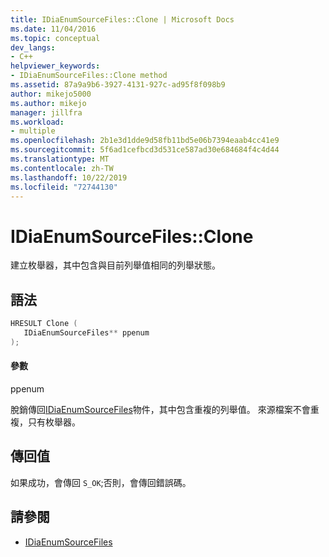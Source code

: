 ```yaml
---
title: IDiaEnumSourceFiles::Clone | Microsoft Docs
ms.date: 11/04/2016
ms.topic: conceptual
dev_langs:
- C++
helpviewer_keywords:
- IDiaEnumSourceFiles::Clone method
ms.assetid: 87a9a9b6-3927-4131-927c-ad95f8f098b9
author: mikejo5000
ms.author: mikejo
manager: jillfra
ms.workload:
- multiple
ms.openlocfilehash: 2b1e3d1dde9d58fb11bd5e06b7394eaab4cc41e9
ms.sourcegitcommit: 5f6ad1cefbcd3d531ce587ad30e684684f4c4d44
ms.translationtype: MT
ms.contentlocale: zh-TW
ms.lasthandoff: 10/22/2019
ms.locfileid: "72744130"
---
```

# <a name="idiaenumsourcefilesclone"></a>IDiaEnumSourceFiles::Clone
建立枚舉器，其中包含與目前列舉值相同的列舉狀態。

## <a name="syntax"></a>語法

```C++
HRESULT Clone ( 
   IDiaEnumSourceFiles** ppenum
);
```

#### <a name="parameters"></a>參數
 ppenum

脫銷傳回[IDiaEnumSourceFiles](../../debugger/debug-interface-access/idiaenumsourcefiles.md)物件，其中包含重複的列舉值。 來源檔案不會重複，只有枚舉器。

## <a name="return-value"></a>傳回值
 如果成功，會傳回 `S_OK`;否則，會傳回錯誤碼。

## <a name="see-also"></a>請參閱
- [IDiaEnumSourceFiles](../../debugger/debug-interface-access/idiaenumsourcefiles.md)